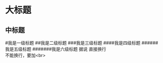 大标题
=======
中标题
-------
#我是一级标题
##我是二级标题
###我是三级标题
####我是四级标题
######我是五级标题
#######我是六级标题
据说
直接换行<br>
不能换行，要加\<br>

